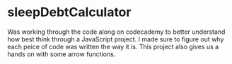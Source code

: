 # sleepDebtCalculator

Was working through the code along on codecademy to better understand how best think through a JavaScript project. I made sure to figure out why each peice of code was written the way it is. This project also gives us a hands on with some arrow functions.

